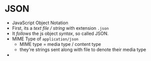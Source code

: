 # JSON
- JavaScript Object Notation
- First, its a *text file / string* with extension `.json`
- It *follows* the js object *syntax*, so called JSON.
- MIME Type of `application/json`
    - MIME type = media type / content type 
    - they're strings sent along with file to denote their media type
- 